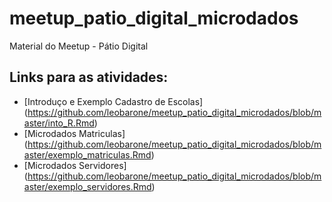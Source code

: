 # meetup_patio_digital_microdados
Material do Meetup - Pátio Digital


## Links para as atividades:
- [Introduço e Exemplo Cadastro de Escolas] (https://github.com/leobarone/meetup_patio_digital_microdados/blob/master/into_R.Rmd)
- [Microdados Matriculas] (https://github.com/leobarone/meetup_patio_digital_microdados/blob/master/exemplo_matriculas.Rmd)
- [Microdados Servidores] (https://github.com/leobarone/meetup_patio_digital_microdados/blob/master/exemplo_servidores.Rmd)
